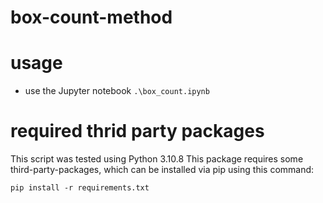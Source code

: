 # box-count-method



# usage

- use the Jupyter notebook `.\box_count.ipynb`

# required thrid party packages

This script was tested using Python 3.10.8
This package requires some third-party-packages, which can be installed via pip using this command:

```
pip install -r requirements.txt
```
